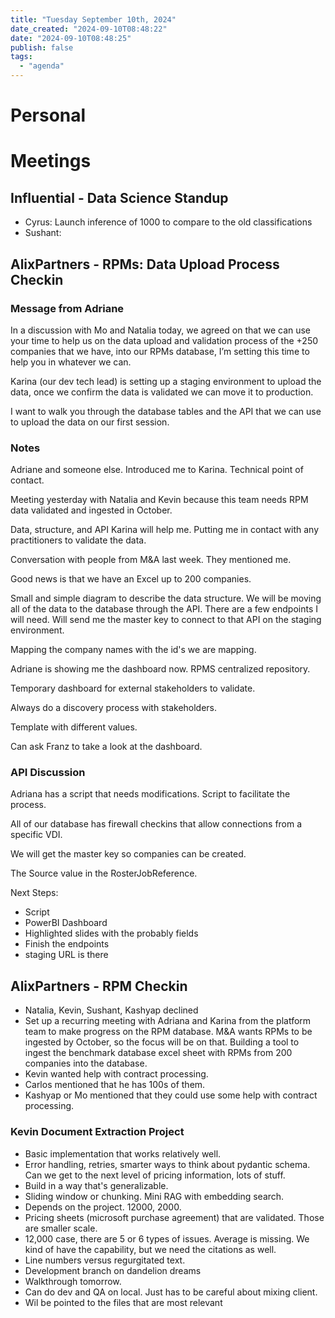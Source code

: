 ```yaml
---
title: "Tuesday September 10th, 2024"
date_created: "2024-09-10T08:48:22"
date: "2024-09-10T08:48:25"
publish: false
tags:
  - "agenda"
---
```


# Personal

# Meetings
## Influential - Data Science Standup
- Cyrus: Launch inference of 1000 to compare to the old classifications 
- Sushant: 

## AlixPartners - RPMs: Data Upload Process Checkin
### Message from Adriane
In a discussion with Mo and Natalia today, we agreed on that we can use your time to help us on the data upload and validation process of the +250 companies that we have, into our RPMs database, I’m setting this time to help you in whatever we can.

Karina (our dev tech lead) is setting up a staging environment to upload the data, once we confirm the data is validated we can move it to production.

I want to walk you through  the database tables and the API that we can use to upload the data on our first session.  

### Notes
Adriane and someone else. 
Introduced me to Karina. Technical point of contact. 

Meeting yesterday with Natalia and Kevin because this team needs RPM data validated and ingested in October. 

Data, structure, and API Karina will help me. Putting me in contact with any practitioners to validate the data. 

Conversation with people from M&A last week. They mentioned me. 

Good news is that we have an Excel up to 200 companies. 

Small and simple diagram to describe the data structure. We will be moving all of the data to the database through the API. There are a few endpoints I will need. Will send me the master key to connect to that API on the staging environment. 

Mapping the company names with the id's we are mapping. 

Adriane is showing me the dashboard now. RPMS centralized repository. 

Temporary dashboard for external stakeholders to validate. 

Always do a discovery process with stakeholders. 

Template with different values. 

Can ask Franz to take a look at the dashboard. 

### API Discussion
Adriana has a script that needs modifications. Script to facilitate the process. 

All of our database has firewall checkins that allow connections from a specific VDI. 

We will get the master key so companies can be created. 

The Source value in the RosterJobReference. 

Next Steps:
  - Script
  - PowerBI Dashboard
  - Highlighted slides with the probably fields 
  - Finish the endpoints 
  - staging URL is there

## AlixPartners - RPM Checkin
- Natalia, Kevin, Sushant, Kashyap declined
- Set up a recurring meeting with Adriana and Karina from the platform team to make progress on the RPM database. M&A wants RPMs to be ingested by October, so the focus will be on that. Building a tool to ingest the benchmark database excel sheet with RPMs from 200 companies into the database. 
- Kevin wanted help with contract processing. 
- Carlos mentioned that he has 100s of them. 
- Kashyap or Mo mentioned that they could use some help with contract processing. 

### Kevin Document Extraction Project
- Basic implementation that works relatively well. 
- Error handling, retries, smarter ways to think about pydantic schema. Can we get to the next level of pricing information, lots of stuff. 
- Build in a way that's generalizable. 
- Sliding window or chunking. Mini RAG with embedding search. 
- Depends on the project. 12000, 2000. 
- Pricing sheets (microsoft purchase agreement) that are validated. Those are smaller scale. 
- 12,000 case, there are 5 or 6 types of issues. Average is missing. We kind of have the capability, but we need the citations as well. 
- Line numbers versus regurgitated text. 
- Development branch on dandelion dreams
- Walkthrough tomorrow. 
- Can do dev and QA on local. Just has to be careful about mixing client. 
- Wil be pointed to the files that are most relevant

